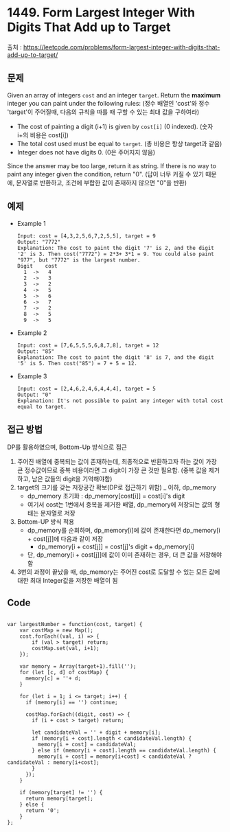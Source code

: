 # 1449. Form Largest Integer With Digits That Add up to Target

출처 : https://leetcode.com/problems/form-largest-integer-with-digits-that-add-up-to-target/

## 문제

Given an array of integers  `cost`  and an integer  `target`. Return the  **maximum**  integer you can paint under the following rules:
(정수 배열인 'cost'와 정수 'target'이 주어질때, 다음의 규칙을 따를 때 구할 수 있는 최대 값을 구하여라)

-   The cost of painting a digit (i+1) is given by `cost[i]` (0 indexed).
(숫자 i+의 비용은 cost[i])
-   The total cost used must be equal to  `target`.
(총 비용은 항상 target과 같음)
-   Integer does not have digits 0.
(0은 주어지지 않음)

Since the answer may be too large, return it as string.
If there is no way to paint any integer given the condition, return "0".
(답이 너무 커질 수 있기 때문에, 문자열로 반환하고, 조건에 부합한 값이 존재하지 않으면 "0"을 반환)

## 예제

- Example 1
	```
	Input: cost = [4,3,2,5,6,7,2,5,5], target = 9
	Output: "7772"
	Explanation: The cost to paint the digit '7' is 2, and the digit '2' is 3. Then cost("7772") = 2*3+ 3*1 = 9. You could also paint "977", but "7772" is the largest number.
	Digit    cost
	  1  ->   4
	  2  ->   3
	  3  ->   2
	  4  ->   5
	  5  ->   6
	  6  ->   7
	  7  ->   2
	  8  ->   5
	  9  ->   5
	```
- Example 2
	```
	Input: cost = [7,6,5,5,5,6,8,7,8], target = 12
	Output: "85"
	Explanation: The cost to paint the digit '8' is 7, and the digit '5' is 5. Then cost("85") = 7 + 5 = 12.
	```
- Example 3
	```
	Input: cost = [2,4,6,2,4,6,4,4,4], target = 5
	Output: "0"
	Explanation: It's not possible to paint any integer with total cost equal to target.
	```

## 접근 방법

DP를 활용하였으며, Bottom-Up 방식으로 접근
1. 주어진 배열에 중복되는 값이 존재하는데, 최종적으로 반환하고자 하는 값이 가장 큰 정수값이므로 중복 비용이라면 그 digit이 가장 큰 것만 필요함. (중복 값을 제거하고, 남은 값들의 digit을 기억해야함)
2. target의 크기를 갖는 저장공간 확보(DP로 접근하기 위함) _ 이하, dp_memory
	- dp_memory 초기화 : dp_memory[cost[i]] = cost[i]'s digit
	- 여기서 cost는 1번에서 중복을 제거한 배열, dp_memory에 저장되는 값의 형태는 문자열로 저장
3. Bottom-UP 방식 적용
	- dp_memory를 순회하며, dp_memory[i]에 값이 존재한다면 dp_memory[i + cost[j]]에 다음과 같이 저장
		- dp_memory[i + cost[j]] = cost[j]'s digit + dp_memory[i]
	- 단, dp_memory[i + cost[j]]에 값이 이미 존재하는 경우, 더 큰 값을 저장해야 함
4. 3번의 과정이 끝났을 때, dp_memory는 주어진 cost로 도달할 수 있는 모든 값에 대한 최대 Integer값을 저장한 배열이 됨

## Code
<pre>
<code>
var largestNumber = function(cost, target) {
    var costMap = new Map();
    cost.forEach((val, i) => {
        if (val > target) return;
        costMap.set(val, i+1);
    });

    var memory = Array(target+1).fill('');
    for (let [c, d] of costMap) {
      memory[c] = ''+ d;
    }

    for (let i = 1; i <= target; i++) {
      if (memory[i] == '') continue;

      costMap.forEach((digit, cost) => {
        if (i + cost > target) return;

        let candidateVal = '' + digit + memory[i];
        if (memory[i + cost].length < candidateVal.length) {
          memory[i + cost] = candidateVal;
        } else if (memory[i + cost].length == candidateVal.length) {
          memory[i + cost] = memory[i+cost] < candidateVal ? candidateVal : memory[i+cost];
        }
      });
    }

    if (memory[target] != '') {
      return memory[target];
    } else {
      return '0';
    }
};
</code>
</pre>
